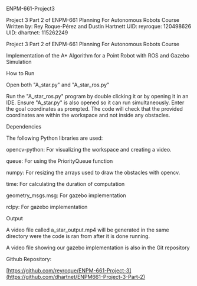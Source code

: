 ENPM-661-Project3

Project 3 Part 2 of ENPM-661 Planning For Autonomous Robots Course
Written by: Rey Roque-Pérez and Dustin Hartnett
UID: reyroque: 120498626
UID: dhartnet: 115262249

Project 3 Part 2 of ENPM-661 Planning For Autonomous Robots Course

Implementation of the A* Algorithm for a Point Robot with ROS and Gazebo Simulation

How to Run

Open both "A_star.py" and "A_star_ros.py"

Run the "A_star_ros.py" program by double clicking it or by opening it in an IDE. Ensure "A_star.py" is also opened so it can run simultaneously. Enter the goal coordinates as prompted. The code will check that the provided coordinates are within the workspace and not inside any obstacles.

Dependencies

The following Python libraries are used:

opencv-python: For visualizing the workspace and creating a video.

queue: For using the PriorityQueue function

numpy: For resizing the arrays used to draw the obstacles with opencv.

time: For calculating the duration of computation

geometry_msgs.msg: For gazebo implementation

rclpy: For gazebo implementation

Output

A video file called a_star_output.mp4 will be generated in the same directory were the code is ran from after it is done running.

A video file showing our gazebo implementation is also in the Git repository

Github Repository:

[https://github.com/reyroque/ENPM-661-Project-3](https://github.com/dhartnet/ENPM661-Project-3-Part-2)
